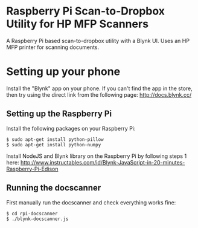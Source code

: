 # Raspberry Pi Scan-to-Dropbox Utility for HP MFP Scanners
A Raspberry Pi based scan-to-dropbox utility with a Blynk UI. Uses an HP MFP printer for scanning documents.

# Setting up your phone
Install the "Blynk" app on your phone. If you can't find the app in the store, then try using
the direct link from the following page:
http://docs.blynk.cc/

## Setting up the Raspberry Pi
Install the following packages on your Raspberry Pi:

```
$ sudo apt-get install python-pillow
$ sudo apt-get install python-numpy
```

Install NodeJS and Blynk library on the Raspberry Pi by following steps 1 here:
http://www.instructables.com/id/Blynk-JavaScript-in-20-minutes-Raspberry-Pi-Edison

## Running the docscanner
First manually run the docscanner and check everything works fine:
```
$ cd rpi-docscanner
$ ./blynk-docscanner.js
```
